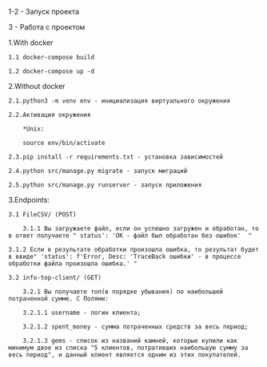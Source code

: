 1-2 - Запуск проекта

3 - Работа с проектом

1.With docker

    1.1 docker-compose build

    1.2 docker-compose up -d

2.Without docker

    2.1.python3 -m venv env - инициализация виртуального окружения

    2.2.Активация окружения

        *Unix:

        source env/bin/activate

    2.3.pip install -r requirements.txt - установка зависимостей

    2.4.python src/manage.py migrate - запуск миграций

    2.5.python src/manage.py runserver - запуск приложения

3.Endpoints:

    3.1 FileCSV/ (POST)

        3.1.1 Вы загружаете файл, если он успешно загружен и обработан, то в ответ получаете " status': 'OK - файл был обработан без ошибок'  "

	3.1.2 Если в результате обработки произошла ошибка, то результат будет в ввиде" 'status': f'Error, Desc: 'TraceBack ошибки' - в процессе обработки файла произошла ошибка.' "

    3.2 info-top-client/ (GET)
        
        3.2.1 Вы получаете топ(в порядке убывания) по наибольшей потраченной сумме. С Полями:

		3.2.1.1 username - логин клиента;

		3.2.1.2 spent_money - сумма потраченных средств за весь период;
	
		3.2.1.3 gems - список из названий камней, которые купили как минимум двое из списка "5 клиентов, потративших наибольшую сумму за весь период", и данный клиент является одним из этих покупателей.

						
   